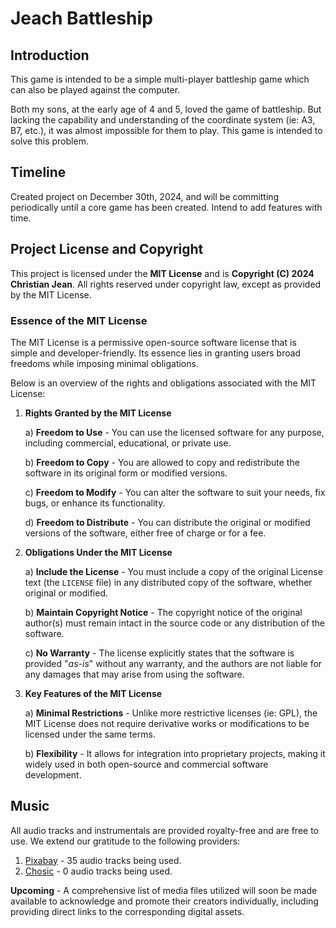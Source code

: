 # Jeach Battleship

## Introduction

This game is intended to be a simple multi-player battleship game which can also be played against the computer.

Both my sons, at the early age of 4 and 5, loved the game of battleship. But lacking the capability and understanding of the coordinate system (ie: A3, B7, etc.), it was almost impossible for them to play. This game is intended to solve this problem.

## Timeline

Created project on December 30th, 2024, and will be committing periodically until a core game has been created. Intend to add features with time.

## Project License and Copyright

This project is licensed under the **MIT License** and is **Copyright (C) 2024 Christian Jean**. All rights reserved under copyright law, except as provided by the MIT License.

### Essence of the MIT License

The MIT License is a permissive open-source software license that is simple and
developer-friendly. Its essence lies in granting users broad freedoms while
imposing minimal obligations.

Below is an overview of the rights and obligations associated with the
MIT License:

1. **Rights Granted by the MIT License**

   a) **Freedom to Use** - You can use the licensed software for any purpose,
   including commercial, educational, or private use.

   b) **Freedom to Copy** - You are allowed to copy and redistribute the
   software in its original form or modified versions.

   c) **Freedom to Modify** - You can alter the software to suit your needs, fix
   bugs, or enhance its functionality.

   d) **Freedom to Distribute** - You can distribute the original or modified
   versions of the software, either free of charge or for a fee.

2. **Obligations Under the MIT License**

   a) **Include the License** - You must include a copy of the original License
   text (the `LICENSE` file) in any distributed copy of the software, whether
   original or modified.

   b) **Maintain Copyright Notice** - The copyright notice of the original
   author(s) must remain intact in the source code or any distribution of the
   software.

   c) **No Warranty** - The license explicitly states that the software is
   provided "_as-is_" without any warranty, and the authors are not liable for
   any damages that may arise from using the software.

3. **Key Features of the MIT License**

   a) **Minimal Restrictions** - Unlike more restrictive licenses (ie: GPL), the
   MIT License does not require derivative works or modifications to be
   licensed under the same terms.

   b) **Flexibility** - It allows for integration into proprietary projects, making
   it widely used in both open-source and commercial software development.

## Music

All audio tracks and instrumentals are provided royalty-free and are free to use. We extend our gratitude to the following providers:

1. [Pixabay](https://pixabay.com/music/search/intense/?pagi=5&theme=background+music) - 35 audio tracks being used.
2. [Chosic](https://www.chosic.com/free-music/energetic/) - 0 audio tracks being used.

**Upcoming** - A comprehensive list of media files utilized will soon be made available to acknowledge and promote their creators individually, including providing direct links to the corresponding digital assets.
